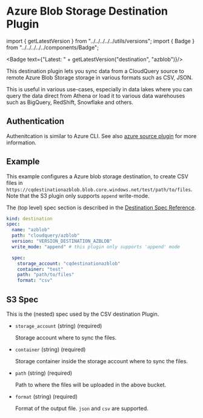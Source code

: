 # Azure Blob Storage Destination Plugin

import { getLatestVersion } from "../../../../../utils/versions";
import { Badge } from "../../../../../components/Badge";

<Badge text={"Latest: " + getLatestVersion("destination", "azblob")}/>

This destination plugin lets you sync data from a CloudQuery source to remote Azure Blob Storage storage in various formats such as CSV, JSON.

This is useful in various use-cases, especially in data lakes where you can query the data direct from Athena or load it to various data warehouses such as BigQuery, RedShift, Snowflake and others.

## Authentication

Authenitcation is similar to Azure CLI. See also [azure source plugin](../../sources/azure/overview#authentication) for more information.

## Example

This example configures a Azure blob storage destination, to create CSV files in `https://cqdestinationazblob.blob.core.windows.net/test/path/to/files`. Note that the S3 plugin only supports `append` write-mode.

The (top level) spec section is described in the [Destination Spec Reference](/docs/reference/destination-spec).

```yaml
kind: destination
spec:
  name: "azblob"
  path: "cloudquery/azblob"
  version: "VERSION_DESTINATION_AZBLOB"
  write_mode: "append" # this plugin only supports 'append' mode

  spec:
    storage_account: "cqdestinationazblob"
    container: "test"
    path: "path/to/files"
    format: "csv"
```

## S3 Spec

This is the (nested) spec used by the CSV destination Plugin.

- `storage_account` (string) (required)

  Storage account where to sync the files.

- `container` (string) (required)

  Storage container inside the storage account where to sync the files.

- `path` (string) (required)

  Path to where the files will be uploaded in the above bucket.

- `format` (string) (required)

  Format of the output file. `json` and `csv` are supported.
